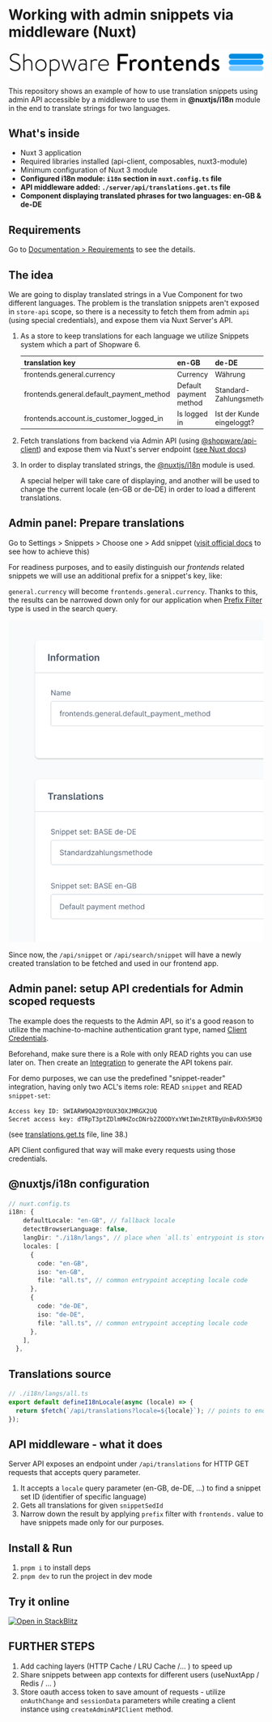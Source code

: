 # Working with admin snippets via middleware (Nuxt)

![Shopware Frontends](./public/shopware-frontends-logo.png)

This repository shows an example of how to use translation snippets using admin API accessible by a middleware to use them in **@nuxtjs/i18n** module in the end to translate strings for two languages.

## What's inside

- Nuxt 3 application
- Required libraries installed (api-client, composables, nuxt3-module)
- Minimum configuration of Nuxt 3 module
- **Configured i18n module: `i18n` section in `nuxt.config.ts` file**
- **API middleware added: `./server/api/translations.get.ts` file**
- **Component displaying translated phrases for two languages: en-GB & de-DE**

## Requirements

Go to [Documentation > Requirements](https://frontends.shopware.com/framework/requirements.html) to see the details.

## The idea

We are going to display translated strings in a Vue Component for two different languages.
The problem is the translation snippets aren't exposed in `store-api` scope, so there is a necessity to fetch them from admin `api` (using special credentials), and expose them via Nuxt Server's API.

1. As a store to keep translations for each language we utilize Snippets system which a part of Shopware 6.

   | translation key                          | en-GB                  | de-DE                     |
   | ---------------------------------------- | ---------------------- | ------------------------- |
   | frontends.general.currency               | Currency               | Währung                   |
   | frontends.general.default_payment_method | Default payment method | Standard-Zahlungsmethode  |
   | frontends.account.is_customer_logged_in  | Is logged in           | Ist der Kunde eingeloggt? |

2. Fetch translations from backend via Admin API (using [@shopware/api-client](https://www.npmjs.com/package/@shopware/api-client)) and expose them via Nuxt's server endpoint ([see Nuxt docs](https://nuxt.com/docs/guide/directory-structure/server))

3. In order to display translated strings, the [@nuxtjs/i18n](https://www.npmjs.com/package/@nuxtjs/i18n) module is used.

   A special helper will take care of displaying, and another will be used to change the current locale (en-GB or de-DE) in order to load a different translations.

## Admin panel: Prepare translations

Go to Settings > Snippets > Choose one > Add snippet ([visit official docs](https://docs.shopware.com/en/shopware-6-en/settings/snippets#creating-a-new-snippet) to see how to achieve this)

For readiness purposes, and to easily distinguish our _frontends_ related snippets we will use an additional prefix for a snippet's key, like:

`general.currency` will become `frontends.general.currency`. Thanks to this, the results can be narrowed down only for our application when [Prefix Filter](https://developer.shopware.com/docs/resources/references/core-reference/dal-reference/filters-reference.html#prefix) type is used in the search query.

![editing snippet view](./docs/snippet_view.png)

Since now, the `/api/snippet` or `/api/search/snippet` will have a newly created translation to be fetched and used in our frontend app.

## Admin panel: setup API credentials for Admin scoped requests

The example does the requests to the Admin API, so it's a good reason to utilize the machine-to-machine authentication grant type, named [Client Credentials](https://shopware.stoplight.io/docs/admin-api/8e1d78252fa6f-authentication#client-credentials).

Beforehand, make sure there is a Role with only READ rights you can use later on.
Then create an [Integration](https://docs.shopware.com/en/shopware-6-en/settings/system/integrationen?category=shopware-6-en/settings/system) to generate the API tokens pair.

For demo purposes, we can use the predefined "snippet-reader" integration, having only two ACL's items role: READ `snippet` and READ `snippet-set`:

```
Access key ID: SWIARW9QA2DYOUX3OXJMRGX2UQ
Secret access key: dTRpT3ptZDlmMHZocDNrb2ZOODYxYWtIWnZtRTByUnBvRXh5M3Q
```

(see [translations.get.ts](./server/api/translations.get.ts) file, line 38.)

API Client configured that way will make every requests using those credentials.

## @nuxtjs/i18n configuration

```ts
// nuxt.config.ts
i18n: {
    defaultLocale: "en-GB", // fallback locale
    detectBrowserLanguage: false,
    langDir: "./i18n/langs", // place when `all.ts` entrypoint is stored
    locales: [
      {
        code: "en-GB",
        iso: "en-GB",
        file: "all.ts", // common entrypoint accepting locale code
      },
      {
        code: "de-DE",
        iso: "de-DE",
        file: "all.ts", // common entrypoint accepting locale code
      },
    ],
  },
```

## Translations source

```ts
// ./i18n/langs/all.ts
export default defineI18nLocale(async (locale) => {
  return $fetch(`/api/translations?locale=${locale}`); // points to endpoint exposed via ./server/api/translations.get.ts file
});
```

## API middleware - what it does

Server API exposes an endpoint under `/api/translations` for HTTP GET requests that accepts query parameter.

1. It accepts a `locale` query parameter (en-GB, de-DE, ...) to find a snippet set ID (identifier of specific language)
2. Gets all translations for given `snippetSedId`
3. Narrow down the result by applying `prefix` filter with `frontends.` value to have snippets made only for our purposes.

## Install & Run

1. `pnpm i` to install deps
2. `pnpm dev` to run the project in dev mode

## Try it online

[![Open in StackBlitz](https://developer.stackblitz.com/img/open_in_stackblitz.svg)](https://stackblitz.com/github/shopware/frontends/tree/main/examples/snippets-middleware)

## FURTHER STEPS

1. Add caching layers (HTTP Cache / LRU Cache /... ) to speed up
2. Share snippets between app contexts for different users (useNuxtApp / Redis / ... )
3. Store oauth access token to save amount of requests - utilize `onAuthChange` and `sessionData` parameters while creating a client instance using `createAdminAPIClient` method.
